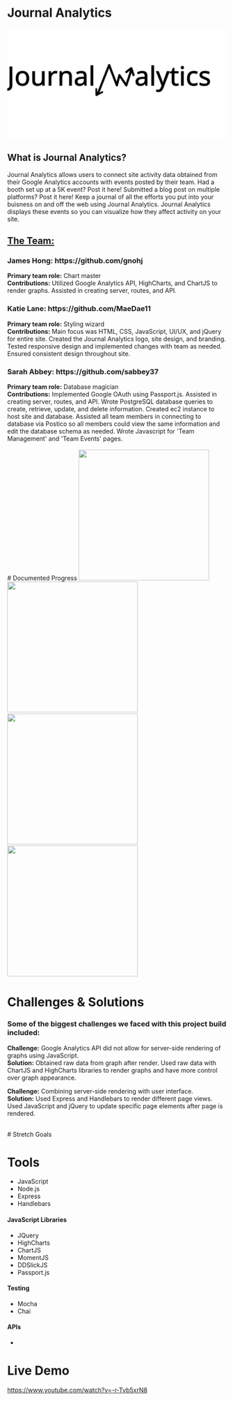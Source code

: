 # Journal Analytics

<img src="public/images/JAlogo.svg">

<h2>What is Journal Analytics?</h2>

<p>Journal Analytics allows users to connect site activity data obtained from their Google Analytics accounts with events posted by their team. Had a booth set up at a 5K event? Post it here! Submitted a blog post on multiple platforms? Post it here! Keep a journal of all the efforts you put into your buisness on and off the web using Journal Analytics. Journal Analytics displays these events so you can visualize how they affect activity on your site.</p>

<h2><u>The Team:</u></h2>

<h3>James Hong: https://github.com/gnohj</h3>
<b>Primary team role:</b> Chart master
</br>
<b>Contributions:</b> Utilized Google Analytics API, HighCharts, and ChartJS to render graphs. Assisted in creating server, routes, and API.

<h3>Katie Lane: https://github.com/MaeDae11</h3>
<b>Primary team role:</b> Styling wizard
</br>
<b>Contributions:</b> Main focus was HTML, CSS, JavaScript, UI/UX, and jQuery for entire site. Created the Journal Analytics logo, site design, and branding. Tested responsive design and implemented changes with team as needed. Ensured consistent design throughout site.

<h3>Sarah Abbey: https://github.com/sabbey37</h3>
<b>Primary team role:</b> Database magician
</br>
<b>Contributions:</b> Implemented Google OAuth using Passport.js. Assisted in creating server, routes, and API. Wrote PostgreSQL database queries to create, retrieve, update, and delete information. Created ec2 instance to host site and database. Assisted all team members in connecting to database via Postico so all members could view the same information and edit the database schema as needed. Wrote Javascript for 'Team Management' and 'Team Events' pages.

</br>
</br>
# Documented Progress
<img src="http://i.imgur.com/inGZEQZ.jpg" width="300" height="300" />
<img src="http://i.imgur.com/twnfl4F.jpg" width="300" height="300" />
<img src="http://i.imgur.com/z76cu9F.jpg" width="300" height="300" />
<img src="http://i.imgur.com/MazOj1Z.jpg" width="300" height="300" />

# Challenges & Solutions
<h3>Some of the biggest challenges we faced with this project build included:</h2>

<b>Challenge:</b> Google Analytics API did not allow for server-side rendering of graphs using JavaScript.
</br>
<b>Solution:</b> Obtained raw data from graph after render. Used raw data with ChartJS and HighCharts libraries to render graphs and have more control over graph appearance.

<b>Challenge:</b> Combining server-side rendering with user interface.
</br>
<b>Solution:</b> Used Express and Handlebars to render different page views. Used JavaScript and jQuery to update specific page elements after page is rendered.



</br>
# Stretch Goals


# Tools
<ul>
<li> JavaScript </li>
<li> Node.js </li>
<li> Express </li>
<li> Handlebars </li>
</ul>

<h4> JavaScript Libraries </h4>
<ul>
  <li> JQuery </li>
  <li> HighCharts </li>
  <li> ChartJS </li>
  <li> MomentJS </li>
  <li> DDSlickJS </li>
  <li> Passport.js </li>
</ul>

<h4> Testing </h4>
<ul>
 <li> Mocha </li>
 <li> Chai </li>
</ul>

<h4> APIs </h4>
 <ul>
  <li><Google Analytics</li>
 </ul>


# Live Demo
https://www.youtube.com/watch?v=-r-Tvb5xrN8
